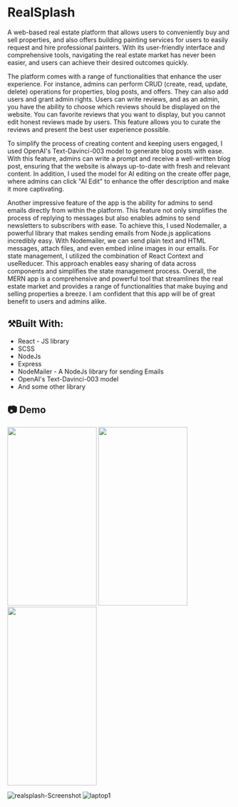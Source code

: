 # RealSplash

A web-based real estate platform that allows users to conveniently buy and sell properties, and also offers building painting services for users to easily request and hire professional painters. With its user-friendly interface and comprehensive tools, navigating the real estate market has never been easier, and users can achieve their desired outcomes quickly.

The platform comes with a range of functionalities that enhance the user experience. For instance, admins can perform CRUD (create, read, update, delete) operations for properties, blog posts, and offers. They can also add users and grant admin rights. Users can write reviews, and as an admin, you have the ability to choose which reviews should be displayed on the website. You can favorite reviews that you want to display, but you cannot edit honest reviews made by users. This feature allows you to curate the reviews and present the best user experience possible.

To simplify the process of creating content and keeping users engaged, I used OpenAI's Text-Davinci-003 model to generate blog posts with ease. With this feature, admins can write a prompt and receive a well-written blog post, ensuring that the website is always up-to-date with fresh and relevant content. In addition, I used the model for AI editing on the create offer page, where admins can click "AI Edit" to enhance the offer description and make it more captivating.

Another impressive feature of the app is the ability for admins to send emails directly from within the platform. This feature not only simplifies the process of replying to messages but also enables admins to send newsletters to subscribers with ease. To achieve this, I used Nodemailer, a powerful library that makes sending emails from Node.js applications incredibly easy. With Nodemailer, we can send plain text and HTML messages, attach files, and even embed inline images in our emails.
For state management, I utilized the combination of React Context and useReducer. This approach enables easy sharing of data across components and simplifies the state management process.
Overall, the MERN app is a comprehensive and powerful tool that streamlines the real estate market and provides a range of functionalities that make buying and selling properties a breeze. I am confident that this app will be of great benefit to users and admins alike.

## ⚒️Built With:

* React - JS library
* SCSS<br>
* NodeJs<br>
* Express<br>
* NodeMailer - A NodeJs library for sending Emails<br>
* OpenAI's Text-Davinci-003 model<br>
* And some other library

## 📷 Demo


<div>
  <img src="https://user-images.githubusercontent.com/107365512/225248041-6289c7d9-d5e9-4696-bba0-8ae8111ae59b.gif" width="200" height="400">
  <img src="https://user-images.githubusercontent.com/107365512/225247555-377103be-4233-4c21-8782-7f500138ca5f.gif" width="200" height="400">
  <img src="https://user-images.githubusercontent.com/107365512/225246932-da482d97-ca37-47f6-be6a-05885efc83f0.gif" width="200" height="400">
</div>

![realsplash-Screenshot](https://user-images.githubusercontent.com/107365512/225252078-c622a232-7e61-40f4-8e72-eece8048b072.png)
![laptop1](https://user-images.githubusercontent.com/107365512/225252368-28564841-29f7-479a-b27e-c0c4d6e25112.png)
